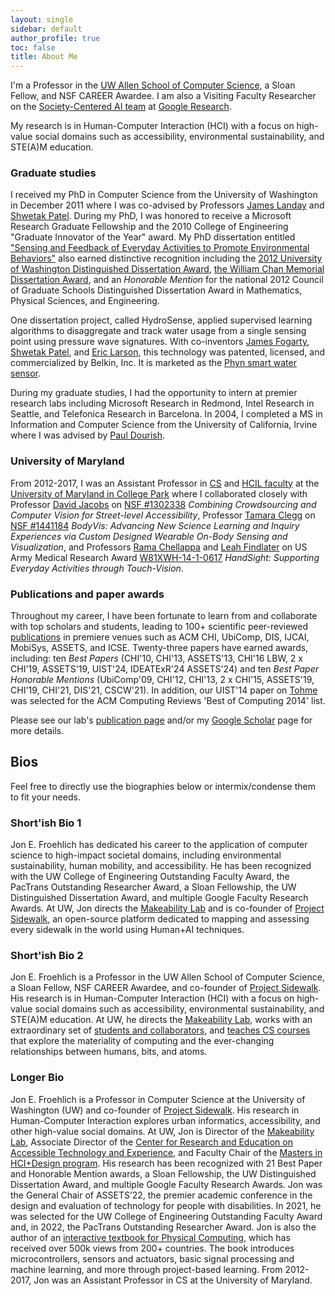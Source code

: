 ```yaml
---
layout: single
sidebar: default
author_profile: true
toc: false
title: About Me
---
```


I'm a Professor in the [UW Allen School of Computer Science](http://cs.washington.edu/), a Sloan Fellow, and NSF CAREER Awardee. I am also a Visiting Faculty Researcher on the [Society-Centered AI team](https://research.google/programs-and-events/society-centered-ai/) at [Google Research](https://research.google/).

My research is in Human-Computer Interaction (HCI) with a focus on high-value social domains such as accessibility, environmental sustainability, and STE(A)M education.

### Graduate studies

I received my PhD in Computer Science from the University of Washington in December 2011 where I was co-advised by Professors [James Landay](https://www.landay.org/) and [Shwetak Patel](https://homes.cs.washington.edu/~shwetak/). During my PhD, I was honored to receive a Microsoft Research Graduate Fellowship and the 2010 College of Engineering "Graduate Innovator of the Year" award. My PhD dissertation entitled ["Sensing and Feedback of Everyday Activities to Promote Environmental Behaviors"](https://makeabilitylab.cs.washington.edu/media/publications/Sensing_and_Feedback_of_Everyday_Activities_to_Promote_Environmental_Behaviors_Eye7nYF.pdf) also earned distinctive recognition including the [2012 University of Washington Distinguished Dissertation Award](https://grad.uw.edu/for-students-and-post-docs/thesisdissertation/dissertation-and-thesis-awards/), [the William Chan Memorial Dissertation Award](https://www.cs.washington.edu/education/award_winning_students/chan), and an *Honorable Mention* for the national 2012 Council of Graduate Schools Distinguished Dissertation Award in Mathematics, Physical Sciences, and Engineering.

One dissertation project, called HydroSense, applied supervised learning algorithms to disaggregate and track water usage from a single sensing point using pressure wave signatures. With co-inventors [James Fogarty](https://homes.cs.washington.edu/~jfogarty/), [Shwetak Patel](https://homes.cs.washington.edu/~shwetak/), and [Eric Larson](https://s2.smu.edu/~eclarson/), this technology was patented, licensed, and commercialized by Belkin, Inc. It is marketed as the [Phyn smart water sensor](https://www.phyn.com/).

During my graduate studies, I had the opportunity to intern at premier research labs including Microsoft Research in Redmond, Intel Research in Seattle, and Telefonica Research in Barcelona. In 2004, I completed a MS in Information and Computer Science from the University of California, Irvine where I was advised by [Paul Dourish](https://www.dourish.com/). 

### University of Maryland

From 2012-2017, I was an Assistant Professor in [CS](http://cs.umd.edu/) and [HCIL faculty](https://hcil.umd.edu/) at the [University of Maryland in College Park](http://www.umd.edu) where I collaborated closely with Professor [David Jacobs](http://www.cs.umd.edu/~djacobs/) on [NSF #1302338](https://www.nsf.gov/awardsearch/showAward?AWD_ID=1302338) _Combining Crowdsourcing and Computer Vision for Street-level Accessibility_, Professor [Tamara Clegg](https://ischool.umd.edu/about/directory/tamara-clegg) on [NSF #1441184](https://www.nsf.gov/awardsearch/showAward?AWD_ID=1441184&HistoricalAwards=false) _BodyVis: Advancing New Science Learning and Inquiry Experiences via Custom Designed Wearable On-Body Sensing and Visualization_, and Professors [Rama Chellappa](http://users.umiacs.umd.edu/~rama/) and [Leah Findlater](https://scholar.google.com/citations?user=NeDnx2EAAAAJ&hl=en) on US Army Medical Research Award [W81XWH-14-1-0617](https://apps.dtic.mil/sti/pdfs/AD1002552.pdf) _HandSight: Supporting Everyday Activities through Touch-Vision_.

### Publications and paper awards

Throughout my career, I have been fortunate to learn from and collaborate with top scholars and students, leading to 100+ scientific peer-reviewed [publications](https://makeabilitylab.cs.washington.edu/publications/) in premiere venues such as ACM CHI, UbiComp, DIS, IJCAI, MobiSys, ASSETS, and ICSE. Twenty-three papers have earned awards, including: ten *Best Papers* (CHI'10, CHI'13, ASSETS'13, CHI'16 LBW, 2 x CHI'19, ASSETS'19, UIST'24, IDEATExR'24 ASSETS'24) and ten *Best Paper Honorable Mentions* (UbiComp'09, CHI'12, CHI'13, 2 x CHI'15, ASSETS'19, CHI'19, CHI'21, DIS'21, CSCW'21). In addition, our UIST'14 paper on [Tohme](https://makeabilitylab.cs.washington.edu/media/publications/Hara_TohmeDetectingCurbRampsInGoogleStreetViewUsingCrowdsourcingComputerVisionAndMachineLearning_2014.pdf) was selected for the ACM Computing Reviews 'Best of Computing 2014' list.

Please see our lab's [publication page](https://makeabilitylab.cs.washington.edu/publications/) and/or my [Google Scholar](https://scholar.google.com/citations?user=nExKrpsAAAAJ&hl=en) page for more details.

## Bios

Feel free to directly use the biographies below or intermix/condense them to fit your needs.

### Short'ish Bio 1

Jon E. Froehlich has dedicated his career to the application of computer science to high-impact societal domains, including environmental sustainability, human mobility, and accessibility. He has been recognized with the UW College of Engineering Outstanding Faculty Award, the PacTrans Outstanding Researcher Award, a Sloan Fellowship, the UW Distinguished Dissertation Award, and multiple Google Faculty Research Awards. At UW, Jon directs the [Makeability Lab](https://makeabilitylab.cs.washington.edu//) and is co-founder of [Project Sidewalk](http://projectsidewalk.org), an open-source platform dedicated to mapping and assessing every sidewalk in the world using Human+AI techniques.

### Short'ish Bio 2

Jon E. Froehlich is a Professor in the UW Allen School of Computer Science, a Sloan Fellow, NSF CAREER Awardee, and co-founder of [Project Sidewalk](http://projectsidewalk.org). His research is in Human-Computer Interaction (HCI) with a focus on high-value social domains such as accessibility, environmental sustainability, and STE(A)M education. At UW, he directs the [Makeability Lab](https://makeabilitylab.cs.washington.edu//), works with an extraordinary set of [students and collaborators](https://makeabilitylab.cs.washington.edu/people), and [teaches CS courses](https://makeabilitylab.github.io/physcomp/) that explore the materiality of computing and the ever-changing relationships between humans, bits, and atoms.

### Longer Bio

Jon E. Froehlich is a Professor in Computer Science at the University of Washington (UW) and co-founder of [Project Sidewalk](http://projectsidewalk.org). His research in Human-Computer Interaction explores urban informatics, accessibility, and other high-value social domains. At UW, Jon is Director of the [Makeability Lab](https://makeabilitylab.cs.washington.edu/), Associate Director of the [Center for Research and Education on Accessible Technology and Experience](https://create.uw.edu/), and Faculty Chair of the [Masters in HCI+Design program](https://mhcid.washington.edu/). His research has been recognized with 21 Best Paper and Honorable Mention awards, a Sloan Fellowship, the UW Distinguished Dissertation Award, and multiple Google Faculty Research Awards. Jon was the General Chair of ASSETS’22, the premier academic conference in the design and evaluation of technology for people with disabilities. In 2021, he was selected for the UW College of Engineering Outstanding Faculty Award and, in 2022, the PacTrans Outstanding Researcher Award. Jon is also the author of an [interactive textbook for Physical Computing](https://makeabilitylab.github.io/physcomp/), which has received over 500k views from 200+ countries. The book introduces microcontrollers, sensors and actuators, basic signal processing and machine learning, and more through project-based learning. From 2012-2017, Jon was an Assistant Professor in CS at the University of Maryland.


